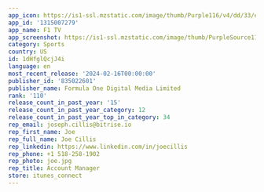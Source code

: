```yaml
---
app_icon: https://is1-ssl.mzstatic.com/image/thumb/Purple116/v4/dd/33/e8/dd33e81e-a30c-2d49-12f4-9330305cbe85/AppIcon-1x_U007emarketing-0-10-0-0-85-220-0.png/1024x1024bb.png
app_id: '1315007279'
app_name: F1 TV
app_screenshot: https://is1-ssl.mzstatic.com/image/thumb/PurpleSource116/v4/98/3c/18/983c18f1-9e46-35cb-d59a-9f9744d9943b/5ebf5ed3-df7a-4939-b33f-3078b73440d9_2778x1284-English_1.jpg/2778x1284bb.png
category: Sports
country: US
id: 1dHfglQcjJ4i
language: en
most_recent_release: '2024-02-16T00:00:00'
publisher_id: '835022601'
publisher_name: Formula One Digital Media Limited
rank: '110'
release_count_in_past_year: '15'
release_count_in_past_year_category: 12
release_count_in_past_year_top_in_category: 34
rep_email: joseph.cillis@bitrise.io
rep_first_name: Joe
rep_full_name: Joe Cillis
rep_linkedin: https://www.linkedin.com/in/joecillis
rep_phone: +1 518-258-1902
rep_photo: joe.jpg
rep_title: Account Manager
store: itunes_connect
---
```


